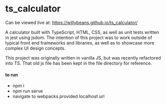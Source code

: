 # ts_calculator
Can be viewed live at: https://willybeans.github.io/ts_calculator/

A calculator built with TypeScript, HTML, CSS, as well as unit tests written in jest using jsdom. The intention of this project was to work outside of typical front end frameworks and libraries, as well as to showcase more complex UI design concepts.

This project was originally written in vanilla JS, but was recently refactored into TS. That old js file has been kept in the file directory for reference.

#### to run
 - npm i
 - npm run serve
 - navigate to webpacks provided localhost url
